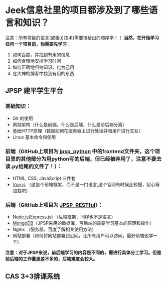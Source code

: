 # Jeek信息社里的项目都涉及到了哪些语言和知识？
注意：所有项目的语言(或相关技术)需要按给出的顺序学！！
**当然，在开始学习任何一个项目前，你需要先学习：**
1. 如何百度，并找到有用的信息
2. 如何合理地安排学习时间
3. 如何正确地归纳知识，化为己用
4. 在大神的博客中找到有用的东西
## JPSP 建平学生平台

### 基础知识：
- Git 的使用
- 网站架构（什么是前端，什么是后端，什么是前后端分离）
- 基础HTTP原理（数据如何在服务器上进行处理并和用户进行交互）
- Linux 基本命令和使用
### 前端（GitHub上项目为 [jpsp_python](https://github.com/AlienStudio/jpsp_python) 中的frontend文件夹，这个项目里的其他部分为用python写的后端，但已经被弃用了，注意不要去读.py结尾的文件了！）：
- HTML, CSS, JavaScript 三件套
- [Vue.js](https://cn.vuejs.org/) （这是个前端框架，而不是一门语言,这个官网有时候比较慢，耐心等加载吧）

### 后端（GitHub上项目为 [JPSP_RESTful](https://github.com/AlienStudio)）：
- [Node.js(Express.js)](http://www.expressjs.com.cn/) （后端框架，同样也不是语言）
- [MongoDB](http://www.runoob.com/mongodb/mongodb-tutorial.html)（JPSP采用的数据库，写后端的需要学习基本的原理和操作）
- Nginx （服务器，百度了解相关使用方法）
- 网站部署（如何将网站部署到公网，让所有用户可以访问，最好前端也学一下）

**注意：对于JPSP来说，前后端学习的内容是不同的，需进行具体分工学习。但是前后端的工作量是差不多的，后端难度会较大。**

## CAS 3+3排课系统

